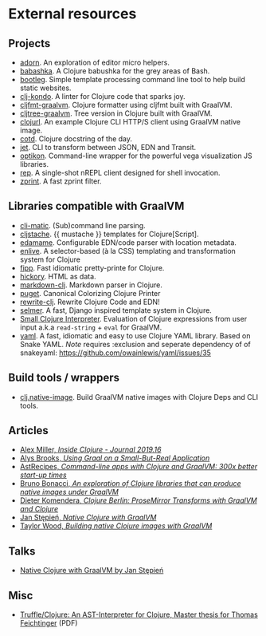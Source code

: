 # External resources

## Projects

- [adorn](https://github.com/sogaiu/adorn). An exploration of editor micro helpers.
- [babashka](https://github.com/borkdude/babashka). A Clojure babushka for the grey areas of Bash.
- [bootleg](https://github.com/retrogradeorbit/bootleg). Simple template processing command line tool to help build static websites.
- [clj-kondo](https://github.com/borkdude/clj-kondo). A linter for Clojure code that sparks joy.
- [cljfmt-graalvm](https://gitlab.com/konrad.mrozek/cljfmt-graalvm/). Clojure formatter using cljfmt built with GraalVM.
- [cljtree-graalvm](https://github.com/borkdude/cljtree-graalvm). Tree version in Clojure built with GraalVM.
- [clojurl](https://github.com/taylorwood/clojurl). An example Clojure CLI HTTP/S client using GraalVM native image.
- [cotd](https://github.com/tomekw/cotd). Clojure docstring of the day.
- [jet](https://github.com/borkdude/jet). CLI to transform between JSON, EDN and Transit.
- [optikon](https://github.com/stathissideris/optikon). Command-line wrapper for the powerful vega visualization JS libraries.
- [rep](https://github.com/eraserhd/rep). A single-shot nREPL client designed for shell invocation.
- [zprint](https://github.com/kkinnear/zprint/blob/master/doc/graalvm.md). A fast zprint filter.

## Libraries compatible with GraalVM

- [cli-matic](https://github.com/l3nz/cli-matic). (Sub)command line parsing.
- [cljstache](https://github.com/fotoetienne/cljstache). {{ mustache }} templates for Clojure[Script].
- [edamame](https://github.com/borkdude/edamame). Configurable EDN/code parser with location metadata.
- [enlive](https://github.com/cgrand/enlive). A selector-based (à la CSS) templating and transformation system for Clojure
- [fipp](https://github.com/brandonbloom/fipp). Fast idiomatic pretty-printe for Clojure.
- [hickory](https://github.com/davidsantiago/hickory). HTML as data.
- [markdown-clj](https://github.com/yogthos/markdown-clj).  Markdown parser in Clojure.
- [puget](https://github.com/greglook/puget). Canonical Colorizing Clojure Printer
- [rewrite-clj](https://github.com/xsc/rewrite-clj). Rewrite Clojure Code and EDN!
- [selmer](https://github.com/yogthos/Selmer). A fast, Django inspired template system in Clojure.
- [Small Clojure Interpreter](https://github.com/borkdude/sci). Evaluation of Clojure expressions from user input a.k.a `read-string` + `eval` for GraalVM.
- [yaml](https://github.com/owainlewis/yaml). A fast, idiomatic and easy to use Clojure YAML library. Based on Snake YAML. *Note* requires :exclusion and seperate dependency of of snakeyaml: https://github.com/owainlewis/yaml/issues/35

## Build tools / wrappers

- [clj.native-image](https://github.com/taylorwood/clj.native-image). Build GraalVM native images with Clojure Deps and CLI tools.

## Articles

- [Alex Miller, *Inside Clojure - Journal 2019.16*](http://insideclojure.org/2019/04/19/journal/#clojure-1101)
- [Alys Brooks, *Using Graal on a Small-But-Real Application*](http://www.alysbrooks.com/using-graal-on-a-small-but-real-application.html)
- [AstRecipes, *Command-line apps with Clojure and GraalVM: 300x better start-up times*](https://www.astrecipes.net/blog/2018/07/20/cmd-line-apps-with-clojure-and-graalvm/)
- [Bruno Bonacci, *An exploration of Clojure libraries that can produce native images under GraalVM*](https://github.com/BrunoBonacci/graalvm-clojure)
- [Dieter Komendera, *Clojure Berlin: ProseMirror Transforms with GraalVM and Clojure*](https://nextjournal.com/kommen/clojure-berlin-prosemirror-transforms-with-graalvm-and-clojure)
- [Jan Stępień, *Native Clojure with GraalVM*](https://www.innoq.com/en/blog/native-clojure-and-graalvm/)
- [Taylor Wood, *Building native Clojure images with GraalVM*](https://blog.taylorwood.io/2018/05/02/graalvm-clojure.html)

## Talks

- [Native Clojure with GraalVM by Jan Stępień](https://www.youtube.com/watch?v=topKYJgv6qA)


## Misc

- [Truffle/Clojure: An AST-Interpreter for Clojure, Master thesis for Thomas Feichtinger](http://ssw.jku.at/Teaching/MasterTheses/Graal/TruffleClojure.pdf) (PDF)
